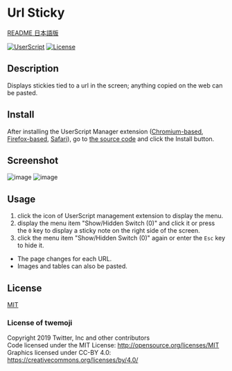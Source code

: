 # Url Sticky

[README 日本語版](./README_ja.md)

[![UserScript](https://img.shields.io/badge/Framework-UserScript-blue.svg)](https://en.wikipedia.org/wiki/Userscript)
[![License](https://img.shields.io/github/license/hidao80/UserScript)](/LICENSE)

## Description

Displays stickies tied to a url in the screen; anything copied on the web can be pasted.

## Install

After installing the UserScript Manager extension ([Chromium-based][chrome-extension], [Firefox-based][firefox-extension], [Safari][safari-extension]), go to [the source code][source] and click the Install button.

[chrome-extension]: https://chrome.google.com/webstore/detail/tampermonkey/dhdgffkkebhmkfjojejmpbldmpobfkfo "Tampermonkey"
[firefox-extension]: https://addons.mozilla.org/en-US/firefox/addon/tampermonkey/ "Tampermonkey"
[safari-extension]: https://apps.apple.com/us/app/userscripts/id1463298887 "UserScripts"
[source]: https://github.com/hidao80/UserScript/raw/main/src/Others/UrlSticky/UrlSticky.user.js "Source code"

## Screenshot

![image](https://user-images.githubusercontent.com/8155294/218999968-7de0c9b7-aaa8-49ed-8f4d-93dd47b8308e.png)
![image](https://user-images.githubusercontent.com/8155294/219000245-09c37ec6-8291-42bc-9cc5-ddc02abc508a.png)


## Usage

1. click the icon of UserScript management extension to display the menu.
2. display the menu item "Show/Hidden Switch (0)" and click it or press the `0` key to display a sticky note on the right side of the screen.
3. click the menu item "Show/Hidden Switch (0)" again or enter the `Esc` key to hide it.

- The page changes for each URL.
- Images and tables can also be pasted.

## License

[MIT](/LICENSE)

### License of twemoji

Copyright 2019 Twitter, Inc and other contributors\
Code licensed under the MIT License: <http://opensource.org/licenses/MIT>\
Graphics licensed under CC-BY 4.0: <https://creativecommons.org/licenses/by/4.0/>
